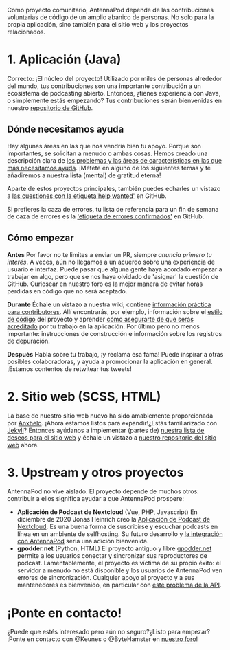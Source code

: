 Como proyecto comunitario, AntennaPod depende de las contribuciones voluntarias
de código de un amplio abanico de personas. No solo para la propia aplicación,
sino también para el sitio web y los proyectos relacionados.

# 1. Aplicación (Java)

Correcto: ¡El núcleo del proyecto! Utilizado por miles de personas alrededor del
mundo, tus contribuciones son una importante contribución a un ecosistema de
podcasting abierto. Entonces, ¿tienes experiencia con Java, o simplemente estás
empezando? Tus contribuciones serán bienvenidas en nuestro [repositorio de
GitHub](https://github.com/AntennaPod/AntennaPod).

## Dónde necesitamos ayuda

Hay algunas áreas en las que nos vendría bien tu apoyo. Porque son importantes,
se solicitan a menudo o ambas cosas. Hemos creado una descripción clara de [los
problemas y las áreas de características en las que más necesitamos
ayuda](https://github.com/AntennaPod/AntennaPod/projects/2). ¡Métete en alguno
de los siguientes temas y te añadiremos a nuestra lista (mental) de gratitud
eterna!

Aparte de estos proyectos principales, también puedes echarles un vistazo a [las
cuestiones con la etiqueta'help
wanted'](https://github.com/AntennaPod/AntennaPod/labels/help%20wanted) en
GitHub.

Si prefieres la caza de errores, tu lista de referencia para un fin de semana de
caza de errores es la ['etiqueta de errores
confirmados'](https://github.com/AntennaPod/AntennaPod/labels/Type%3A%20Confirmed%20bug)
en GitHub.

## Cómo empezar

**Antes** Por favor no te limites a enviar un PR, siempre *anuncia primero tu
interés*. A veces, aún no llegamos a un acuerdo sobre una experiencia de usuario
e interfaz. Puede pasar que alguna gente haya acordado empezar a trabajar en
algo, pero que se nos haya olvidado de 'asignar' la cuestión de GitHub.
Curiosear en nuestro foro es la mejor manera de evitar horas perdidas en código
que no será aceptado.

**Durante** Échale un vistazo a nuestra wiki; contiene [información práctica para
contributores](https://github.com/AntennaPod/AntennaPod/wiki). Allí encontrarás,
por ejemplo, información sobre el [estilo de
código](https://github.com/AntennaPod/AntennaPod/wiki/Code-style) del proyecto y
aprender [cómo asegurarte de que serás
acreditado](https://github.com/AntennaPod/AntennaPod/wiki/Getting-accredited-on-the-Contributors-page)
por tu trabajo en la aplicación. Por último pero no menos importante:
instrucciones de construcción e información sobre los registros de depuración.

**Después** Habla sobre tu trabajo, ¡y reclama esa fama! Puede inspirar a otras
posibles colaboradoras, y ayuda a promocionar la aplicación en general. ¡Estamos
contentos de retwitear tus tweets!

# 2. Sitio web (SCSS, HTML)

La base de nuestro sitio web nuevo ha sido amablemente proporcionada por
[Anxhelo](https://lushka.al). ¡Ahora estamos listos para expandir!¿Estás
familiarizado con [Jekyll](https://jekyllrb.com/)? Entonces ayúdanos a
implementar (partes de) [nuestra lista de deseos para el sitio
web](https://forum.antennapod.org/t/sitemap-for-the-new-website/240) y échale un
vistazo a [nuestro repositorio del sitio
web](https://github.com/AntennaPod/antennapod.github.io) ahora.

# 3. Upstream y otros proyectos

AntennaPod no vive aislado. El proyecto depende de muchos otros: contribuir a
ellos significa ayudar a que AntennaPod prospere:

* **Aplicación de Podcast de Nextcloud** (Vue, PHP, Javascript) En diciembre de
2020 Jonas Heinrich creó la [Aplicación de Podcast de
Nextcloud](https://apps.nextcloud.com/apps/podcast). Es una buena forma de
suscribirse y escuchar podcasts en línea en un ambiente de selfhosting. Su
futuro desarrollo y [la integración con
AntennaPod](https://git.project-insanity.org/onny/nextcloud-app-podcast/-/issues/103)
sería una adición bienvenida.
* **gpodder.net** (Python, HTML) El proyecto antiguo y libre
[gpodder.net](https://gpodder.net/) permite a los usuarios conectar y
sincronizar sus reproductores de podcast. Lamentablemente, el proyecto es
víctima de su propio éxito: el servidor a menudo no está disponible y los
usuarios de AntennaPod ven errores de sincronización. Cualquier apoyo al
proyecto y a sus mantenedores es bienvenido, en particular con [este problema de
la API](https://github.com/gpodder/mygpo/issues/128).

# ¡Ponte en contacto!

¿Puede que estés interesado pero aún no seguro?¿Listo para empezar?¡Ponte en
contacto con @Keunes o @ByteHamster en [nuestro
foro](https://forum.antennapod.org)!
